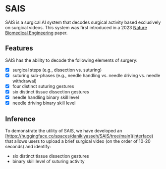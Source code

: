 # SAIS

SAIS is a surgical AI system that decodes surgical activity based exclusively on surgical videos. This system was first introduced in a 2023 [Nature Biomedical Engineering](https://www.nature.com/articles/s41551-023-01010-8) paper. 

## Features

SAIS has the ability to decode the following elements of surgery:
- [x] surgical steps (e.g., dissection vs. suturing)
- [x] suturing sub-phases (e.g., needle handling vs. needle driving vs. needle withdrawal)
- [x] four distinct suturing gestures   
- [x] six distinct tissue dissection gestures
- [x] needle handling binary skill level  
- [x] needle driving binary skill level 

## Inference

To demonstrate the utility of SAIS, we have developed an [https://huggingface.co/spaces/danikiyasseh/SAIS/tree/main](interface) that allows users to upload a brief surgical video (on the order of 10-20 seconds) and identify:
- six distinct tissue dissection gestures
- binary skill level of suturing activity


